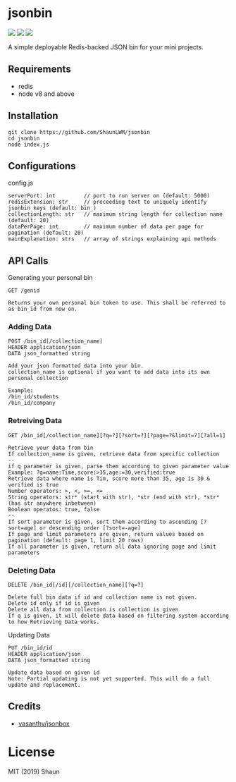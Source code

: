 # jsonbin
<img src="https://img.shields.io/github/package-json/v/ShaunLWM/jsonbin"/>
<img src="https://img.shields.io/github/license/ShaunLWM/jsonbin"/>
<img src="https://img.shields.io/github/commit-activity/m/ShaunLWM/jsonbin"/>

A simple deployable Redis-backed JSON bin for your mini projects.

## Requirements
- redis
- node v8 and above

## Installation
```
git clone https://github.com/ShaunLWM/jsonbin
cd jsonbin
node index.js
```

## Configurations
config.js
```
serverPort: int         // port to run server on (default: 5000)
redisExtension: str     // preceeding text to uniquely identify jsonbin keys (default: bin_)
collectionLength: str   // maximum string length for collection name (default: 20)
dataPerPage: int        // maximum number of data per page for pagination (default: 20)
mainExplanation: strs   // array of strings explaining api methods
```

## API Calls
Generating your personal bin
```
GET /genid

Returns your own personal bin token to use. This shall be referred to as bin_id from now on.
```

### Adding Data
```
POST /bin_id[/collection_name]
HEADER application/json
DATA json_formatted string

Add your json formatted data into your bin.
collection_name is optional if you want to add data into its own personal collection

Example:
/bin_id/students
/bin_id/company
```

### Retreiving Data
```
GET /bin_id[/collection_name][?q=?][?sort=?][?page=?&limit=?][?all=1]

Retrieve your data from bin
If collection_name is given, retrieve data from specific collection
--
if q parameter is given, parse them according to given parameter value
Example: ?q=name:Time,score:>35,age:=30,verified:true
Retrieve data where name is Tim, score more than 35, age is 30 & verified is true
Number operators: >, <, >=, <=
String operators: str* (start with str), *str (end with str), *str* (has str anywhere inbetween)
Boolean operatos: true, false
--
If sort parameter is given, sort them according to ascending [?sort=age] or descending order [?sort=-age]
If page and limit parameters are given, return values based on pagination (default: page 1, limit 20 rows)
If all parameter is given, return all data ignoring page and limit parameters
```

### Deleting Data
```
DELETE /bin_id[/id][/collection_name][?q=?]

Delete full bin data if id and collection name is not given.
Delete id only if id is given
Delete all data from collection is collection is given 
If q is given, it will delete data based on filtering system according to how Retrieving Data works.
```

Updating Data
```
PUT /bin_id/id
HEADER application/json
DATA json_formatted string

Update data based on given id
Note: Partial updating is not yet supported. This will do a full update and replacement.
```

## Credits
- [vasanthv/jsonbox](https://github.com/vasanthv/jsonbox)

# License
MIT (2019) Shaun